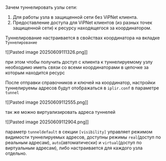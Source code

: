 
Зачем туннелировать узлы сети:
1. Для работы узла в защищенной сети без ViPNet клиента.
2. Предоставление доступа для ViPNet клиентов (из разных точек защищенной сети) к ресурсу находящегося за координатором.

Туннелирование настраивается в свойствах координатора на вкладке `Туннелирование`

![[Pasted image 20250609111326.png]]

при этом чтобы получить доступ с клиента к туннелируемому узлу необходимо иметь связи со всеми координаторами в цепочке за которым находится ресурс

После отправки справочников и ключей на координатор, настройки туннелируемы адресов будут отображаться в `iplir.conf` в параметре `tunnel`

![[Pasted image 20250609112555.png]]

так же можно  виртуализировать адреса туннелей

![[Pasted image 20250609112904.png]]

параметр `tunneldefault` в секции `[visibility]` управляет режимом видимости туннелируемых адресов, доступны режимы `real`(доступ по реальным адресам), `auto`(автоматически) и `virtual`(доступ по виртуальным адресам), либо настраивается для каждого узла отдельно.




